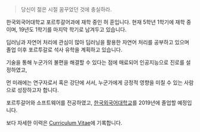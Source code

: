 > 당신이 젊은 시절 꿈꾸었던 것에 충실하라.


한국외국어대학교 포르투갈어과에 재학 중인 허 훈입니다. 현재 5학년 1학기에 재학 중이며, 19년도 1학기를 마지막 학기로 남겨두고 있습니다.


딥러닝과 자연어 처리에 관심이 많아 딥러닝을 활용한 자연어 처리를 공부하고 있으며 졸업 이후 포르투갈로 석사 유학을 계획하고 있습니다.


기술을 통해 누군가의 불편을 해결할 수 있다는 점에 매료되어 인공지능으로 진로를 설정하였고,

먼 미래에는 연구자로서 혹은 강단에 서서, 누군가에게 긍정적 영향을 미칠 수 있는 사람으로 성장하고자 합니다.


포르투갈어와 소프트웨어를 전공하였고, [한국외국어대학교](http://hufs.ac.kr)를 2019년에 졸업할 예정입니다.

보다 자세한 이력은 [Curriculum Vitae](../assets/heohoon_CV.pdf)에 기록합니다.